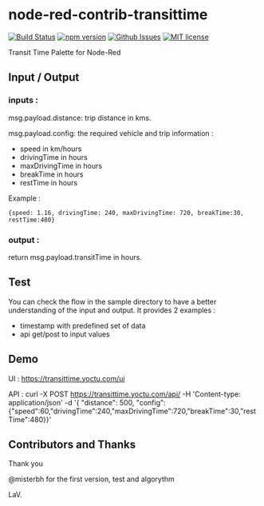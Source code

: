 # node-red-contrib-transittime

[![Build Status](https://api.travis-ci.org/lvenier/node-red-contrib-transittime.svg?branch=master)](https://travis-ci.org/lvenier/node-red-contrib-transitTime)
[![npm version](http://img.shields.io/npm/v/node-red-contrib-transittime.svg?style=flat)](https://npmjs.org/package/node-red-contrib-transittime "View this project on npm")
[![Github Issues](http://img.shields.io/github/issues/lvenier/node-red-contrib-transitTime)](https://github.com/lvenier/node-red-contrib-transitTime/issues)
[![MIT license](http://img.shields.io/badge/license-MIT-brightgreen.svg)](http://opensource.org/licenses/MIT)

Transit Time Palette for Node-Red

## Input / Output

### inputs :

msg.payload.distance: trip distance in kms.

msg.payload.config: the required vehicle and trip information : 
- speed in km/hours
- drivingTime in hours
- maxDrivingTime in hours
- breakTime in hours
- restTime in hours

Example : 

```{speed: 1.16, drivingTime: 240, maxDrivingTime: 720, breakTime:30, restTime:480}```

### output :

return msg.payload.transitTime in hours.

## Test

You can check the flow in the sample directory to have a better understanding of the input and output.
It provides 2 examples :
- timestamp with predefined set of data
- api get/post to input values

## Demo
UI : https://transittime.yoctu.com/ui

API : curl -X POST https://transittime.yoctu.com/api/ -H 'Content-type: application/json' -d '{ "distance": 500, "config": {"speed":60,"drivingTime":240,"maxDrivingTime":720,"breakTime":30,"restTime":480}}'

## Contributors and Thanks

Thank you

@misterbh for the first version, test and algorythm

LaV.
